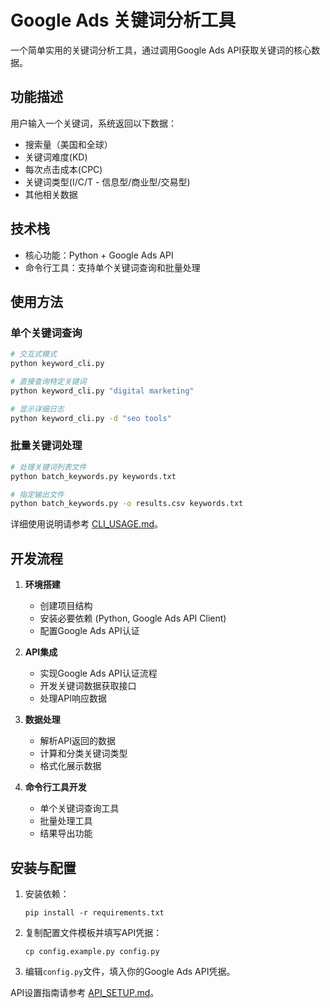 # Google Ads 关键词分析工具

一个简单实用的关键词分析工具，通过调用Google Ads API获取关键词的核心数据。

## 功能描述

用户输入一个关键词，系统返回以下数据：
- 搜索量（美国和全球）
- 关键词难度(KD)
- 每次点击成本(CPC)
- 关键词类型(I/C/T - 信息型/商业型/交易型)
- 其他相关数据

## 技术栈

- 核心功能：Python + Google Ads API
- 命令行工具：支持单个关键词查询和批量处理

## 使用方法

### 单个关键词查询

```bash
# 交互式模式
python keyword_cli.py

# 直接查询特定关键词
python keyword_cli.py "digital marketing"

# 显示详细日志
python keyword_cli.py -d "seo tools"
```

### 批量关键词处理

```bash
# 处理关键词列表文件
python batch_keywords.py keywords.txt

# 指定输出文件
python batch_keywords.py -o results.csv keywords.txt
```

详细使用说明请参考 [CLI_USAGE.md](CLI_USAGE.md)。

## 开发流程

1. **环境搭建**
   - 创建项目结构
   - 安装必要依赖 (Python, Google Ads API Client)
   - 配置Google Ads API认证

2. **API集成**
   - 实现Google Ads API认证流程
   - 开发关键词数据获取接口
   - 处理API响应数据

3. **数据处理**
   - 解析API返回的数据
   - 计算和分类关键词类型
   - 格式化展示数据

4. **命令行工具开发**
   - 单个关键词查询工具
   - 批量处理工具
   - 结果导出功能

## 安装与配置

1. 安装依赖：
   ```
   pip install -r requirements.txt
   ```

2. 复制配置文件模板并填写API凭据：
   ```
   cp config.example.py config.py
   ```

3. 编辑`config.py`文件，填入你的Google Ads API凭据。

API设置指南请参考 [API_SETUP.md](API_SETUP.md)。


